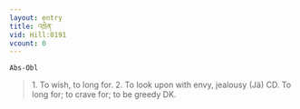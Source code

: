 ```yaml
---
layout: entry
title: འཁྲེན་
vid: Hill:0191
vcount: 0
---
```

`Abs-Obl`
> 1\.
 To wish, to long for\.
 2\.
 To look upon with envy, jealousy (Jä) CD\.
 To long for; to crave for; to be greedy DK\.

